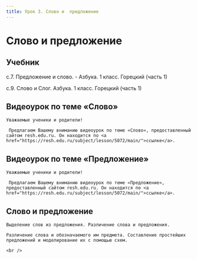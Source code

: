 ```yaml
---
title: Урок 3. Слово и  предложение
---
```


# Слово и  предложение

## Учебник

с.7. Предложение и слово. - Азбука. 1 класс. Горецкий (часть 1)

с.9. Слово и Слог. Азбука. 1 класс. Горецкий (часть 1)

## Видеоурок по теме «Слово»

<p>
	Уважаемые ученики и родители!  
</p>
<p>
	 Предлагаем Вашему вниманию видеоурок по теме «Слово», предоставленный сайтом resh.edu.ru. Он находится по <a href="https://resh.edu.ru/subject/lesson/5072/main/">ссылке</a>.
</p>

## Видеоурок по теме «Предложение»

<p>
	Уважаемые ученики и родители!  
</p>
<p>
	 Предлагаем Вашему вниманию видеоурок по теме «Предложение», предоставленный сайтом resh.edu.ru. Он находится по <a href="https://resh.edu.ru/subject/lesson/5072/main/">ссылке</a>.
</p>

## Слово и предложение

<p>
	Выделение слов из предложения. Различение слова и предложения.
</p>
<p>
	Различение слова и обозначаемого им предмета. Составление простейших предложений и моделирование их с помощью схем.
</p>
<div>
	<br />
</div>